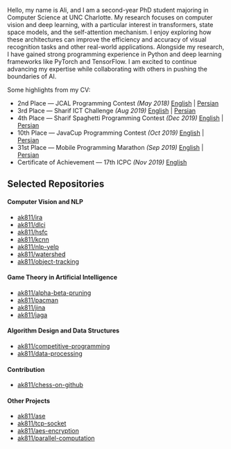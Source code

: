 Hello, my name is Ali, and I am a second-year PhD student majoring in Computer Science at UNC Charlotte. My research focuses on computer vision and deep
learning, with a particular interest in transformers, state space models, and the
self-attention mechanism. I enjoy exploring how these architectures can improve
the efficiency and accuracy of visual recognition tasks and other real-world applications. Alongside my research, I have gained strong programming experience
in Python and deep learning frameworks like PyTorch and TensorFlow. I am
excited to continue advancing my expertise while collaborating with others in
pushing the boundaries of AI.

Some highlights from my CV:
- 2nd Place — JCAL Programming Contest *(May 2018)* [English](https://translate.google.com/translate?hl=en&sl=auto&u=https://javacup.ir/contest/) | [Persian](https://javacup.ir/contest/)
- 3rd Place — Sharif ICT Challenge *(Aug 2019)* [English](https://translate.google.com/translate?hl=en&sl=auto&u=https://ictchallenge.ir/) | [Persian](https://ictchallenge.ir/)
- 4th Place — Sharif Spaghetti Programming Contest *(Dec 2019)* [English](https://translate.google.com/translate?hl=en&sl=auto&u=https://spaghetticontest.ir/) | [Persian](https://spaghetticontest.ir/)
- 10th Place — JavaCup Programming Contest *(Oct 2019)* [English](https://translate.google.com/translate?hl=en&sl=auto&u=https://javacup.ir/javacup6-report/) | [Persian](https://javacup.ir/javacup6-report/)
- 31st Place — Mobile Programming Marathon *(Sep 2019)* [English](https://translate.google.com/translate?hl=en&sl=auto&u=https://mpm.sharifict.ir/) | [Persian](https://mpm.sharifict.ir/)
- Certificate of Achievement — 17th ICPC *(Nov 2019)* [English](https://icpc.global/)

<!--
Some highlights from my CV:
- 2nd Place — JCAL Programming Contest *(May 2018)* [![English](https://img.shields.io/badge/English-blue?style=flat-square)](https://translate.google.com/translate?hl=en&sl=auto&u=https://javacup.ir/contest/) [![Persian](https://img.shields.io/badge/Persian-darkgreen?style=flat-square)](https://javacup.ir/contest/)
- 3rd Place — Sharif ICT Challenge *(Aug 2019)* [![English](https://img.shields.io/badge/English-blue?style=flat-square)](https://translate.google.com/translate?hl=en&sl=auto&u=https://ictchallenge.ir/) [![Persian](https://img.shields.io/badge/Persian-darkgreen?style=flat-square)](https://ictchallenge.ir/)
- 4th Place — Sharif Spaghetti Programming Contest *(Dec 2019)* [![English](https://img.shields.io/badge/English-blue?style=flat-square)](https://translate.google.com/translate?hl=en&sl=auto&u=https://spaghetticontest.ir/) [![Persian](https://img.shields.io/badge/Persian-darkgreen?style=flat-square)](https://spaghetticontest.ir/)
- 10th Place — JavaCup Programming Contest *(Oct 2019)* [![English](https://img.shields.io/badge/English-blue?style=flat-square)](https://translate.google.com/translate?hl=en&sl=auto&u=https://javacup.ir/contest/) [![Persian](https://img.shields.io/badge/Persian-darkgreen?style=flat-square)](https://javacup.ir/contest/)
- 31st Place — Mobile Programming Marathon *(Sep 2019)* [![English](https://img.shields.io/badge/English-blue?style=flat-square)](https://translate.google.com/translate?hl=en&sl=auto&u=https://mpm.sharifict.ir/) [![Persian](https://img.shields.io/badge/Persian-darkgreen?style=flat-square)](https://mpm.sharifict.ir/)
- Certificate of Achievement — 17th ICPC *(Nov 2019)* [![English](https://img.shields.io/badge/English-blue?style=flat-square)](https://icpc.global/)
<br>
-->

<!--
Some highlights from my CV:
- 2nd Place — JCAL Programming Contest *(May 2018)*  
- 3rd Place — Sharif ICT Challenge *(Aug 2019)*  
- 4th Place — Sharif Spaghetti Programming Contest *(Dec 2019)*  
- 10th Place — JavaCup Programming Contest *(Oct 2019)*  
- 31st Place — Mobile Programming Marathon *(Sep 2019)*  
- Certificate of Achievement — 17th ICPC *(Nov 2019)*
-->

## Selected Repositories

#### Computer Vision and NLP
- [ak811/ira](https://github.com/ak811/ira)
- [ak811/dlci](https://github.com/ak811/dlci)
- [ak811/hsfc](https://github.com/ak811/hsfc)
- [ak811/kcnn](https://github.com/ak811/kcnn)
- [ak811/nlp-yelp](https://github.com/ak811/nlp-yelp)
- [ak811/watershed](https://github.com/ak811/watershed)
- [ak811/object-tracking](https://github.com/ak811/object-tracking)

#### Game Theory in Artificial Intelligence
- [ak811/alpha-beta-pruning](https://github.com/ak811/alpha-beta-pruning)
- [ak811/pacman](https://github.com/ak811/pacman)
- [ak811/jina](https://github.com/ak811/jina)
- [ak811/jaga](https://github.com/ak811/jaga)

#### Algorithm Design and Data Structures
- [ak811/competitive-programming](https://github.com/ak811/competitive-programming)
- [ak811/data-processing](https://github.com/ak811/data-processing)

#### Contribution
- [ak811/chess-on-github](https://github.com/ak811/chess-on-github)

#### Other Projects
- [ak811/ase](https://github.com/ak811/ase)
- [ak811/tcp-socket](https://github.com/ak811/tcp-socket)
- [ak811/aes-encryption](https://github.com/ak811/aes-encryption)
- [ak811/parallel-computation](https://github.com/ak811/parallel-computation)

<br>

<!--
 ### Most used languages in public repositories:  -->
 
<!--
<p align="left"> <a href="#"><img src="https://github-readme-stats.vercel.app/api?username=ak811&theme=github_dark&show_icons=true&count_private=true&hide=stars,contribs" alt="My GitHub Stats"/></a> <br/> <a href="#"><img src="https://github-readme-streak-stats.herokuapp.com?user=ak811&theme=github-dark-blue"/></a> <br/> <a href="#"><img src="https://github-readme-stats.vercel.app/api/top-langs/?username=ak811&theme=github_dark&layout=compact&card_width=445&alt="Most Used Languages"/></a></p>
 
